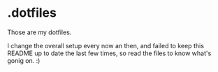 # .dotfiles

Those are my dotfiles.

I change the overall setup every now an then, and failed to keep this README up to date
the last few times, so read the files to know what's gonig on. :)

